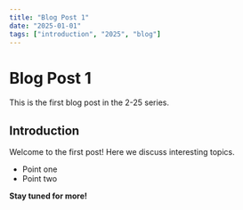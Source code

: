 ```yaml
---
title: "Blog Post 1"
date: "2025-01-01"
tags: ["introduction", "2025", "blog"]
---
```


# Blog Post 1

This is the first blog post in the 2-25 series.

## Introduction

Welcome to the first post! Here we discuss interesting topics.

- Point one
- Point two

**Stay tuned for more!**